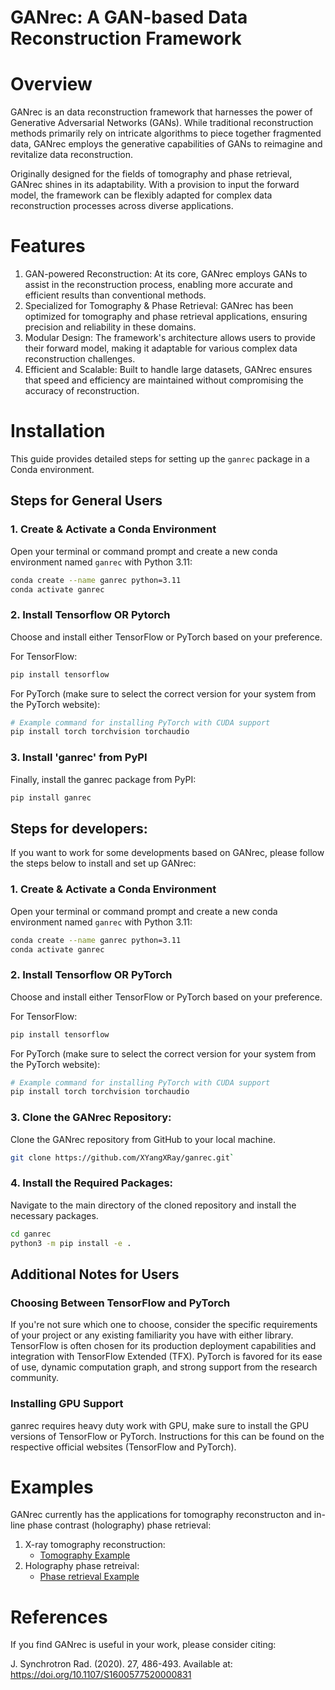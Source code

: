 # GANrec: A GAN-based Data Reconstruction Framework

# Overview

GANrec is an data reconstruction framework that harnesses the power of Generative Adversarial Networks (GANs). While traditional reconstruction methods primarily rely on intricate algorithms to piece together fragmented data, GANrec employs the generative capabilities of GANs to reimagine and revitalize data reconstruction.

Originally designed for the fields of tomography and phase retrieval, GANrec shines in its adaptability. With a provision to input the forward model, the framework can be flexibly adapted for complex data reconstruction processes across diverse applications.

# Features

1. GAN-powered Reconstruction: At its core, GANrec employs GANs to assist in the reconstruction process, enabling more accurate and efficient results than conventional methods.
2. Specialized for Tomography & Phase Retrieval: GANrec has been optimized for tomography and phase retrieval applications, ensuring precision and reliability in these domains.
3. Modular Design: The framework's architecture allows users to provide their forward model, making it adaptable for various complex data reconstruction challenges.
4. Efficient and Scalable: Built to handle large datasets, GANrec ensures that speed and efficiency are maintained without compromising the accuracy of reconstruction.

# Installation

This guide provides detailed steps for setting up the `ganrec` package in a Conda environment.

## Steps for General Users

### 1. Create & Activate a Conda Environment
Open your terminal or command prompt and create a new conda environment named `ganrec` with Python 3.11:

```bash
conda create --name ganrec python=3.11
conda activate ganrec
```

### 2. Install Tensorflow OR Pytorch 
Choose and install either TensorFlow or PyTorch based on your preference.

For TensorFlow:
```bash
pip install tensorflow
```

For PyTorch (make sure to select the correct version for your system from the PyTorch website):
```bash
# Example command for installing PyTorch with CUDA support
pip install torch torchvision torchaudio
```

### 3. Install 'ganrec' from PyPI
Finally, install the ganrec package from PyPI:
```bash
pip install ganrec
```

## Steps for developers:
If you want to work for some developments based on GANrec, please follow the steps below to install and set up GANrec:


### 1. Create & Activate a Conda Environment
Open your terminal or command prompt and create a new conda environment named `ganrec` with Python 3.11:

```bash
conda create --name ganrec python=3.11
conda activate ganrec
```
   
### 2. Install Tensorflow OR PyTorch 
Choose and install either TensorFlow or PyTorch based on your preference.

For TensorFlow:
```bash
pip install tensorflow
```

For PyTorch (make sure to select the correct version for your system from the PyTorch website):
```bash
# Example command for installing PyTorch with CUDA support
pip install torch torchvision torchaudio
```
### 3. Clone the GANrec Repository:
Clone the GANrec repository from GitHub to your local machine.
```bash  
git clone https://github.com/XYangXRay/ganrec.git`
```

### 4. Install the Required Packages:

Navigate to the main directory of the cloned repository and install the necessary packages.
```bash
cd ganrec
python3 -m pip install -e .
```

## Additional Notes for Users

### Choosing Between TensorFlow and PyTorch
If you're not sure which one to choose, consider the specific requirements of your project or any existing familiarity you have with either library.
TensorFlow is often chosen for its production deployment capabilities and integration with TensorFlow Extended (TFX).
PyTorch is favored for its ease of use, dynamic computation graph, and strong support from the research community.
### Installing GPU Support
ganrec requires heavy duty work with GPU, make sure to install the GPU versions of TensorFlow or PyTorch. Instructions for this can be found on the respective official websites (TensorFlow and PyTorch).

# Examples

GANrec currently has the applications for tomography reconstructon and in-line phase contrast (holography) phase retrieval:

1. X-ray tomography reconstruction:
   - [Tomography Example](https://github.com/XYangXRay/ganrec/blob/main/examples/tomography_tf.ipynb)
2. Holography phase retreival:
   - [Phase retrieval Example](https://github.com/XYangXRay/ganrec/blob/main/examples/holography_tf.ipynb)

# References

If you find GANrec is useful in your work, please consider citing:

J. Synchrotron Rad. (2020). 27, 486-493.
Available at: https://doi.org/10.1107/S1600577520000831
